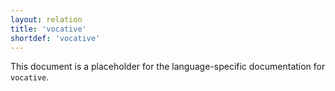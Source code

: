 ```yaml
---
layout: relation
title: 'vocative'
shortdef: 'vocative'
---
```


This document is a placeholder for the language-specific documentation
for `vocative`.
